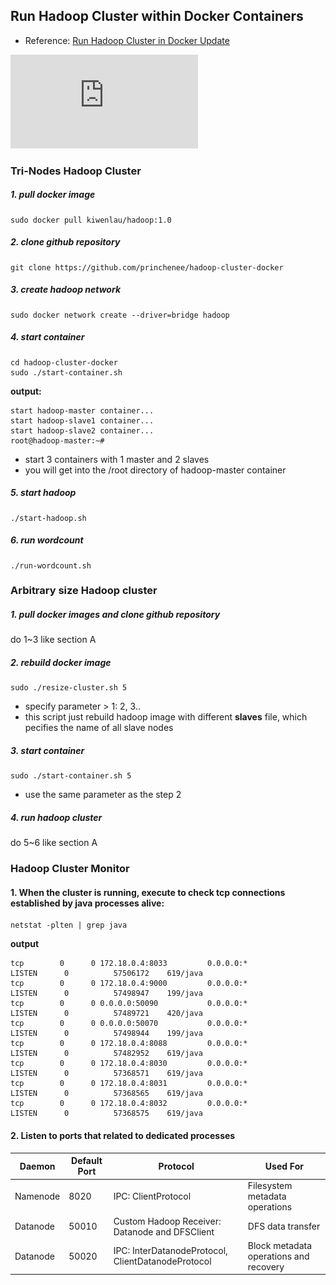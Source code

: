 ## Run Hadoop Cluster within Docker Containers

- Reference: [Run Hadoop Cluster in Docker Update](http://kiwenlau.com/2016/06/26/hadoop-cluster-docker-update-english/)


![alt tag](https://raw.githubusercontent.com/princhenee/hadoop-cluster-docker/master/hadoop_cluster_topo.pdf)


### Tri-Nodes Hadoop Cluster

##### 1. pull docker image

```
sudo docker pull kiwenlau/hadoop:1.0
```

##### 2. clone github repository

```
git clone https://github.com/princhenee/hadoop-cluster-docker
```

##### 3. create hadoop network

```
sudo docker network create --driver=bridge hadoop
```

##### 4. start container

```
cd hadoop-cluster-docker
sudo ./start-container.sh
```

**output:**

```
start hadoop-master container...
start hadoop-slave1 container...
start hadoop-slave2 container...
root@hadoop-master:~# 
```
- start 3 containers with 1 master and 2 slaves
- you will get into the /root directory of hadoop-master container

##### 5. start hadoop

```
./start-hadoop.sh
```

##### 6. run wordcount

```
./run-wordcount.sh
```

### Arbitrary size Hadoop cluster

##### 1. pull docker images and clone github repository

do 1~3 like section A

##### 2. rebuild docker image

```
sudo ./resize-cluster.sh 5
```
- specify parameter > 1: 2, 3..
- this script just rebuild hadoop image with different **slaves** file, which pecifies the name of all slave nodes


##### 3. start container

```
sudo ./start-container.sh 5
```
- use the same parameter as the step 2

##### 4. run hadoop cluster 

do 5~6 like section A

### Hadoop Cluster Monitor
#### 1. When the cluster is running, execute to check tcp connections established by java processes alive:
```
netstat -plten | grep java
```
**output**
```
tcp        0      0 172.18.0.4:8033         0.0.0.0:*               LISTEN      0          57506172    619/java
tcp        0      0 172.18.0.4:9000         0.0.0.0:*               LISTEN      0          57498947    199/java
tcp        0      0 0.0.0.0:50090           0.0.0.0:*               LISTEN      0          57489721    420/java
tcp        0      0 0.0.0.0:50070           0.0.0.0:*               LISTEN      0          57498944    199/java
tcp        0      0 172.18.0.4:8088         0.0.0.0:*               LISTEN      0          57482952    619/java
tcp        0      0 172.18.0.4:8030         0.0.0.0:*               LISTEN      0          57368571    619/java
tcp        0      0 172.18.0.4:8031         0.0.0.0:*               LISTEN      0          57368565    619/java
tcp        0      0 172.18.0.4:8032         0.0.0.0:*               LISTEN      0          57368575    619/java
```

#### 2. Listen to ports that related to dedicated processes
| Daemon        | Default Port  |     Protocol       |    Used For    |
| ------------- |---------------| ------------------ | -------------- |
| Namenode      | 8020          |IPC: ClientProtocol |  Filesystem metadata operations |
| Datanode      | 50010         |Custom Hadoop Receiver: Datanode and DFSClient | DFS data transfer |
| Datanode      | 50020         |IPC: InterDatanodeProtocol, ClientDatanodeProtocol | Block metadata operations and recovery |
